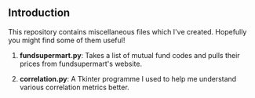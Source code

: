 ## Introduction

This repository contains miscellaneous files which I've created. Hopefully you might find some of them useful!

1. **fundsupermart.py**: Takes a list of mutual fund codes and pulls their prices from fundsupermart's website.

2. **correlation.py**: A Tkinter programme I used to help me understand various correlation metrics better.